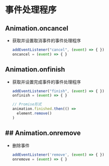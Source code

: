 # 事件处理程序

## Animation.oncancel

+ 获取并设置取消事件的事件处理程序

  ```js
  addEventListener("cancel", (event) => { })
  oncancel = (event) => { }
  ```

## Animation.onfinish

+ 获取并设置完成事件的事件处理程序

  ```js
  addEventListener("finish", (event) => { })
  onfinish = (event) => { }
  ```

  ```js
  // Promise形式
  animation.finished.then(() =>
    element.remove()
  )
  ```

## ## Animation.onremove

+ 删除事件

  ```js
  addEventListener('remove', (event) => { })
  onremove = (event) => { }
  ```
